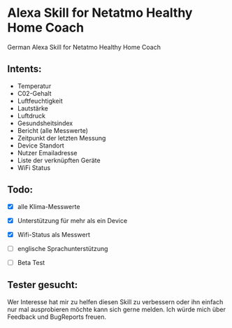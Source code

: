 # Alexa Skill for Netatmo Healthy Home Coach

German Alexa Skill for Netatmo Healthy Home Coach

## Intents:
- Temperatur
- C02-Gehalt
- Luftfeuchtigkeit
- Lautstärke
- Luftdruck
- Gesundsheitsindex
- Bericht (alle Messwerte)
- Zeitpunkt der letzten Messung
- Device Standort
- Nutzer Emailadresse
- Liste der verknüpften Geräte
- WiFi Status


## Todo:
- [X] alle Klima-Messwerte
- [X] Unterstützung für mehr als ein Device
- [X] Wifi-Status als Messwert
- [ ] englische Sprachunterstützung
- [ ] Beta Test


## Tester gesucht:
Wer Interesse hat mir zu helfen diesen Skill zu verbessern oder ihn einfach nur mal ausprobieren möchte kann sich gerne melden.
Ich würde mich über Feedback und BugReports freuen.
